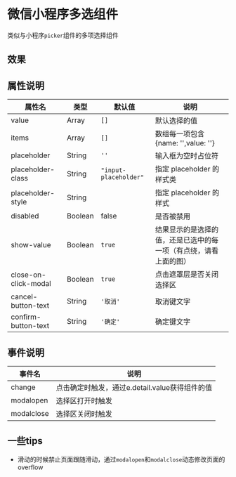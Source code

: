 # 微信小程序多选组件
类似与小程序`picker`组件的多项选择组件
## 效果
## 属性说明
| 属性名 | 类型 | 默认值 | 说明 |
|-----| ----- | ----- | ----- |
| value | Array | `[]` | 默认选择的值 |
| items | Array | `[]` | 数组每一项包含{name: '',value: ''} |
| placeholder | String | `''`| 输入框为空时占位符	|
| placeholder-class	| String |  `"input-placeholder"` |	指定 placeholder 的样式类 |
|placeholder-style | String | |指定 placeholder 的样式 |
| disabled | Boolean | false | 是否被禁用 |
| show-value | Boolean | `true` | 结果显示的是选择的值，还是已选中的每一项（有点绕，请看上面的图）|
| close-on-click-modal | Boolean| `true`  | 点击遮罩层是否关闭选择区 |
| cancel-button-text | String | `'取消'` | 取消键文字 |
| confirm-button-text | String | `'确定'` | 确定键文字 |

## 事件说明

| 事件名  |  说明 |
|-----| ----- |
| change | 点击确定时触发，通过e.detail.value获得组件的值 |
| modalopen | 选择区打开时触发 |
| modalclose | 选择区关闭时触发| 


## 一些tips
- 滑动的时候禁止页面跟随滑动，通过`modalopen`和`modalclose`动态修改页面的overflow

